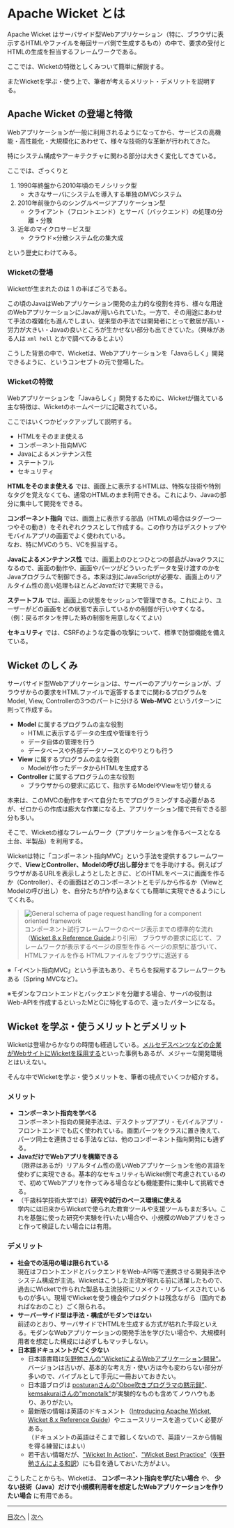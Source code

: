 # Apache Wicket とは

Apache Wicket はサーバサイド型Webアプリケーション（特に、ブラウザに表示するHTMLやファイルを毎回サーバ側で生成するもの）の中で、要求の受付とHTMLの生成を担当するフレームワークである。

ここでは、Wicketの特徴としくみついて簡単に解説する。

またWicketを学ぶ・使う上で、筆者が考えるメリット・デメリットを説明する。

## Apache Wicket の登場と特徴

Webアプリケーションが一般に利用されるようになってから、サービスの高機能・高性能化・大規模化にあわせて、様々な技術的な革新が行われてきた。

特にシステム構成やアーキテクチャに関わる部分は大きく変化してきている。

ここでは、ざっくりと

1. 1990年終盤から2010年頃のモノシリック型
    - 大きなサーバにシステムを導入する単独のMVCシステム
2. 2010年前後からのシングルページアプリケーション型
    - クライアント（フロントエンド）とサーバ（バックエンド）の処理の分離・分散
3. 近年のマイクロサービス型
    - クラウド×分散システム化の集大成

という歴史にわけてみる。

### Wicketの登場

Wicketが生まれたのは 1 の半ばごろである。

この頃のJavaはWebアプリケーション開発の主力的な役割を持ち、様々な用途のWebアプリケーションにJavaが用いられていた。一方で、その用途にあわせて手法の複雑化も進んでしまい、従来型の手法では開発者にとって敷居が高い・労力が大きい・Javaの良いところが生かせない部分も出てきていた。（興味がある人は `xml hell` とかで調べてみるとよい）

こうした背景の中で、Wicketは、Webアプリケーションを「Javaらしく」開発できるように、というコンセプトの元で登場した。

### Wicketの特徴

Webアプリケーションを「Javaらしく」開発するために、Wicketが備えている主な特徴は、Wicketのホームページに記載されている。

ここではいくつかピックアップして説明する。

- HTMLをそのまま使える
- コンポーネント指向MVC
- Javaによるメンテナンス性
- ステートフル
- セキュリティ

**HTMLをそのまま使える** では、画面上に表示するHTMLは、特殊な技術や特別なタグを覚えなくても、通常のHTMLのまま利用できる。これにより、Javaの部分に集中して開発をできる。

**コンポーネント指向** では、画面上に表示する部品（HTMLの場合はタグ一つ一つやその動き）をそれぞれクラスとして作成する。この作り方はデスクトップやモバイルアプリの画面でよく使われている。<br>なお、特にMVCのうち、VCを担当する。

**Javaによるメンテナンス性** では、画面上のひとつひとつの部品がJavaクラスになるので、画面の動作や、画面やパーツがどういったデータを受け渡すのかをJavaプログラムで制御できる。本来は別にJavaScriptが必要な、画面上のリアルタイム性の高い処理もほとんどJavaだけで実現できる。

**ステートフル** では、画面上の状態をセッションで管理できる。これにより、ユーザーがどの画面をどの状態で表示しているかの制御が行いやすくなる。<br>（例：戻るボタンを押した時の制御を用意しなくてよい）

**セキュリティ** では、CSRFのような定番の攻撃について、標準で防御機能を備えている。

## Wicket のしくみ

サーバサイド型Webアプリケーションは、サーバーのアプリケーションが、ブラウザからの要求をHTMLファイルで返答するまでに関わるプログラムをModel, View, Controllerの3つのパートに分ける **Web-MVC** というパターンに則って作成する。

- **Model** に属するプログラムの主な役割
  - HTMLに表示するデータの生成や管理を行う
  - データ自体の管理を行う
  - データベースや外部データソースとのやりとりも行う
- **View** に属するプログラムの主な役割
  - Modelが作ったデータからHTMLを生成する
- **Controller** に属するプログラムの主な役割
  - ブラウザからの要求に応じて、指示するModelやViewを切り替える
  
本来は、このMVCの動作をすべて自分たちでプログラミングする必要があるが、ゼロからの作成は膨大な作業になる上、アプリケーション間で共有できる部分も多い。

そこで、Wicketの様なフレームワーク（アプリケーションを作るベースとなる土台、半製品）を利用する。
  
Wicketは特に「コンポーネント指向MVC」という手法を提供するフレームワークで、**ViewとController、Modelの呼び出し部分**までを手助けする。例えばブラウザがあるURLを表示しようとしたときに、どのHTMLをベースに画面を作るか（Controller）、その画面はどのコンポーネントとモデルから作るか（ViewとModelの呼び出し）を、自分たちが作り込まなくても簡単に実現できるようにしてくれる。

> ![General schema of page request handling for a component oriented framework](https://ci.apache.org/projects/wicket/guide/8.x/img/requesthandling-general.png)
> コンポーネント試行フレームワークのページ表示までの標準的な流れ（[Wicket 8.x Reference Guide](https://ci.apache.org/projects/wicket/guide/8.x/single.html)より引用）
> ブラウザの要求に応じて、フレームワークが表示するページの原型を作る
> ページの原型に基づいて、HTMLファイルを作る
> HTMLファイルをブラウザに返送する

※「イベント指向MVC」という手法もあり、そちらを採用するフレームワークもある（Spring MVCなど）。

※モダンなフロントエンドとバックエンドを分離する場合、サーバの役割はWeb-APIを作成するといったMとCに特化するので、違ったパターンになる。

## Wicket を学ぶ・使うメリットとデメリット

Wicketは登場からかなりの時間も経過している。[メルセデスベンツなどの企業がWebサイトにWicketを採用する](https://twitter.com/apache_wicket/status/1050271799672483840)といった事例もあるが、メジャーな開発環境とはいえない。

そんな中でWicketを学ぶ・使うメリットを、筆者の視点でいくつか紹介する。

### メリット

- **コンポーネント指向を学べる**<br>コンポーネント指向の開発手法は、デスクトップアプリ・モバイルアプリ・フロントエンドでも広く使われている。画面パーツをクラスに置き換えて、パーツ同士を連携させる手法などは、他のコンポーネント指向開発にも通ずる。
- **JavaだけでWebアプリを構築できる**<br>（限界はあるが）リアルタイム性の高いWebアプリケーションを他の言語を使わずに実現できる。基本的なセキュリティもWicket側で考慮されているので、初めてWebアプリを作ってみる場合なども機能要件に集中して挑戦できる。
- （千歳科学技術大学では）**研究や試行のベース環境に使える**<br>学内には旧来からWicketで使られた教育ツールや支援ツールもまだ多い。これを基盤に使った研究や実験を行いたい場合や、小規模のWebアプリをさっと作って検証したい場合には有用。

### デメリット

- **社会での活用の場は限られている**<br>現在はフロントエンドとバックエンドをWeb-API等で連携させる開発手法やシステム構成が主流。Wicketはこうした主流が現れる前に活躍したもので、過去にWicketで作られた製品も主流技術にリメイク・リプレイスされているものが多い。現場でWicketを使う機会やプロダクトは残念ながら（国内であればなおのこと）ごく限られる。
- **サーバーサイド型は手法・構成がモダンではない**<br>前述のとおり、サーバサイドでHTMLを生成する方式が枯れた手段といえる。モダンなWebアプリケーションの開発手法を学びたい場合や、大規模利用者を想定した構成には必ずしもマッチしない。
- **日本語ドキュメントがごく少ない**
    - 日本語書籍は[矢野勉さんの"WicketによるWebアプリケーション開発"](https://www.amazon.co.jp/dp/4798022217)。バージョンは古いが、基本的な考え方・使い方は今も変わらない部分が多いので、バイブルとして手元に一冊おいておきたい。
    - 日本語ブログは [posturanさんの"Oboe吹きプログラマの黙示録"](http://oboe2uran.hatenablog.com/archive/category/Wicket)、[kemsakuraiさんの"monotalk"](https://www.monotalk.xyz/)が実験的なものも含めてノウハウもあり、ありがたい。
    - 最新版の情報は英語のドキュメント（[Introducing Apache Wicket](https://wicket.apache.org/learn/presentations/wicketIntroduction.pdf), [Wicket 8.x Reference Guide](https://ci.apache.org/projects/wicket/guide/8.x/single.html)）やニュースリリースを追っていく必要がある。<br>（ドキュメントの英語はそこまで難しくないので、英語ソースから情報を得る練習にはよい）
    - 若干古い情報だが、["Wicket In Action"](http://wicketinaction.com/)、["Wicket Best Practice"](https://ci.apache.org/projects/wicket/guide/8.x/single.html#_wicket_best_practices)（[矢野勉さんによる和訳](http://tyano.shelfinc.com/post/61768922898/wicket-best-practice-japanese)）にも目を通しておいた方がよい。

こうしたことからも、Wicketは、 **コンポーネント指向を学びたい場合** や、 **少ない技術（Java）だけで小規模利用者を想定したWebアプリケーションを作りたい場合** に有用である。

----

[目次へ](../../README.md) | [次へ](./02.md)
